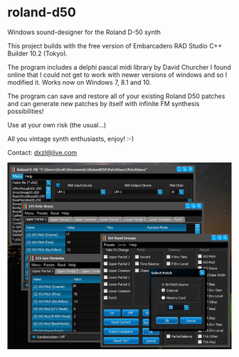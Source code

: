 # roland-d50
Windows sound-designer for the Roland D-50 synth

This project builds with the free version of Embarcadero RAD Studio C++ Builder 10.2 (Tokyo).

The program includes a delphi pascal midi library by David Churcher I found online that I could not get to work with newer versions of windows and so I modified it. Works now on Windows 7, 8.1 and 10.

The program can save and restore all of your existing Roland D50 patches and can generate new patches by itself with infinite FM synthesis possibilities!

Use at your own risk (the usual...)

All you vintage synth enthusiasts, enjoy! :-)

Contact: dxzl@live.com

![Preview](https://raw.githubusercontent.com/dxzl/roland-d50/master/d50.jpg)